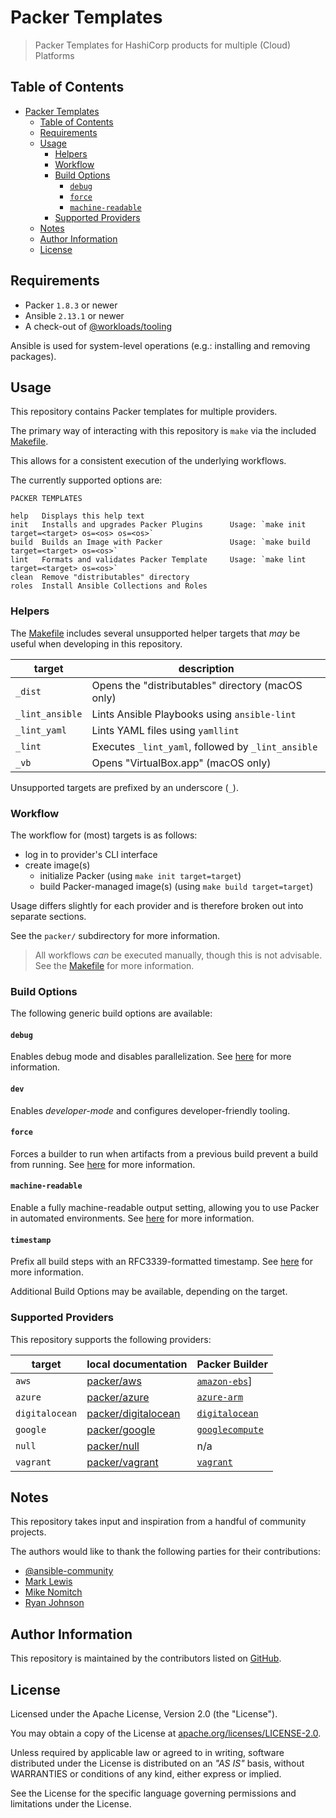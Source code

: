 # Packer Templates

> Packer Templates for HashiCorp products for multiple (Cloud) Platforms

## Table of Contents

<!-- TOC -->
* [Packer Templates](#packer-templates)
  * [Table of Contents](#table-of-contents)
  * [Requirements](#requirements)
  * [Usage](#usage)
    * [Helpers](#helpers)
    * [Workflow](#workflow)
    * [Build Options](#build-options)
      * [`debug`](#debug)
      * [`force`](#force)
      * [`machine-readable`](#machine-readable)
    * [Supported Providers](#supported-providers)
  * [Notes](#notes)
  * [Author Information](#author-information)
  * [License](#license)
<!-- TOC -->

## Requirements

* Packer `1.8.3` or newer
* Ansible `2.13.1` or newer
* A check-out of [@workloads/tooling](https://github.com/workloads/tooling)

Ansible is used for system-level operations (e.g.: installing and removing packages).

## Usage

This repository contains Packer templates for multiple providers.

The primary way of interacting with this repository is `make` via the included [Makefile](./Makefile).

This allows for a consistent execution of the underlying workflows.

The currently supported options are:

```text
PACKER TEMPLATES

help   Displays this help text
init   Installs and upgrades Packer Plugins      Usage: `make init target=<target> os=<os> os=<os>`
build  Builds an Image with Packer               Usage: `make build target=<target> os=<os>`
lint   Formats and validates Packer Template     Usage: `make lint target=<target> os=<os>`
clean  Remove "distributables" directory
roles  Install Ansible Collections and Roles

```

### Helpers

The [Makefile](./Makefile) includes several unsupported helper targets that _may_ be useful when developing in this repository.

| target          | description                                        |
|-----------------|----------------------------------------------------|
| `_dist`         | Opens the "distributables" directory (macOS only)  |
| `_lint_ansible` | Lints Ansible Playbooks using `ansible-lint`       |
| `_lint_yaml`    | Lints YAML files using `yamllint`                  |
| `_lint`         | Executes `_lint_yaml`, followed by `_lint_ansible` |
| `_vb`           | Opens "VirtualBox.app" (macOS only)                |

Unsupported targets are prefixed by an underscore (`_`).

### Workflow

The workflow for (most) targets is as follows:

- log in to provider's CLI interface
- create image(s)
  - initialize Packer (using `make init target=target`)
  - build Packer-managed image(s) (using `make build target=target`)

Usage differs slightly for each provider and is therefore broken out into separate sections.

See the `packer/` subdirectory for more information.

> All workflows _can_ be executed manually, though this is not advisable. See the [Makefile](./Makefile) for more information.

### Build Options

The following generic build options are available:

#### `debug`

Enables debug mode and disables parallelization.
See [here](https://developer.hashicorp.com/packer/docs/debugging) for more information.

#### `dev`

Enables _developer-mode_ and configures developer-friendly tooling.

#### `force`

Forces a builder to run when artifacts from a previous build prevent a build from running.
See [here](https://developer.hashicorp.com/packer/docs/commands/build#force) for more information.

#### `machine-readable`

Enable a fully machine-readable output setting, allowing you to use Packer in automated environments.
See [here](https://developer.hashicorp.com/packer/docs/commands#machine-readable-output) for more information.

#### `timestamp`

Prefix all build steps with an RFC3339-formatted timestamp.
See [here](https://developer.hashicorp.com/packer/docs/commands/build#timestamp-ui) for more information.

Additional Build Options may be available, depending on the target.

### Supported Providers

This repository supports the following providers:

| target         | local documentation                                    | Packer Builder                                                                         |
|----------------|--------------------------------------------------------|----------------------------------------------------------------------------------------|
| `aws`          | [packer/aws](./packer/aws/README.md)                   | [`amazon-ebs`](https://developer.hashicorp.com/packer/plugins/builders/amazon/ebs)]    |
| `azure`        | [packer/azure](./packer/azure/README.md)               | [`azure-arm`](https://developer.hashicorp.com/packer/plugins/builders/azure/arm)       |
| `digitalocean` | [packer/digitalocean](./packer/digitalocean/README.md) | [`digitalocean`](https://developer.hashicorp.com/packer/plugins/builders/digitalocean) |
| `google`       | [packer/google](./packer/google/README.md)             | [`googlecompute`](https://developer.hashicorp.com/packer/plugins/builders/azure/arm)   |
| `null`         | [packer/null](./packer/null/README.md)                 | n/a                                                                                    |
| `vagrant`      | [packer/vagrant](./packer/vagrant/README.md)           | [`vagrant`](https://developer.hashicorp.com/packer/plugins/builders/vagrant)         |

## Notes

This repository takes input and inspiration from a handful of community projects.

The authors would like to thank the following parties for their contributions:

* [@ansible-community](https://github.com/ansible-community?q=hashicorp)
* [Mark Lewis](https://github.com/ml4/base)
* [Mike Nomitch](https://github.com/glenngillen/nomatic-stack)
* [Ryan Johnson](https://github.com/vmware-samples/packer-examples-for-vsphere)

## Author Information

This repository is maintained by the contributors listed on [GitHub](https://github.com/workloads/packer-templates/graphs/contributors).

## License

Licensed under the Apache License, Version 2.0 (the "License").

You may obtain a copy of the License at [apache.org/licenses/LICENSE-2.0](http://www.apache.org/licenses/LICENSE-2.0).

Unless required by applicable law or agreed to in writing, software distributed under the License is distributed on an _"AS IS"_ basis, without WARRANTIES or conditions of any kind, either express or implied.

See the License for the specific language governing permissions and limitations under the License.
